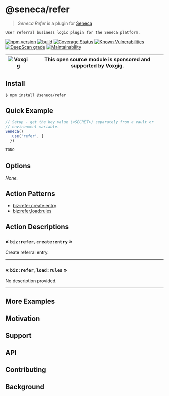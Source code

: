 # @seneca/refer

> _Seneca Refer_ is a plugin for [Seneca](http://senecajs.org)

    User referral business logic plugin for the Seneca platform.


[![npm version](https://img.shields.io/npm/v/@seneca/refer.svg)](https://npmjs.com/package/@seneca/refer)
[![build](https://github.com/senecajs/seneca-refer/actions/workflows/build.yml/badge.svg)](https://github.com/senecajs/seneca-refer/actions/workflows/build.yml)
[![Coverage Status](https://coveralls.io/repos/github/senecajs/seneca-refer/badge.svg?branch=main)](https://coveralls.io/github/senecajs/seneca-refer?branch=main)
[![Known Vulnerabilities](https://snyk.io/test/github/senecajs/seneca-refer/badge.svg)](https://snyk.io/test/github/senecajs/seneca-refer)
[![DeepScan grade](https://deepscan.io/api/teams/5016/projects/20872/branches/581541/badge/grade.svg)](https://deepscan.io/dashboard#view=project&tid=5016&pid=20872&bid=581541)
[![Maintainability](https://api.codeclimate.com/v1/badges/8242b80adb8acb685afd/maintainability)](https://codeclimate.com/github/senecajs/seneca-refer/maintainability)

| ![Voxgig](https://www.voxgig.com/res/img/vgt01r.png) | This open source module is sponsored and supported by [Voxgig](https://www.voxgig.com). |
| ---------------------------------------------------- | --------------------------------------------------------------------------------------- |


## Install

```sh
$ npm install @seneca/refer
```


## Quick Example

```js
// Setup - get the key value (<SECRET>) separately from a vault or
// environment variable.
Seneca()
  .use('refer', {
  })

TODO

```


<!--START:options-->


## Options

*None.*


<!--END:options-->

<!--START:action-list-->


## Action Patterns

* [biz:refer,create:entry](#-bizrefercreateentry-)
* [biz:refer,load:rules](#-bizreferloadrules-)


<!--END:action-list-->

<!--START:action-desc-->


## Action Descriptions

### &laquo; `biz:refer,create:entry` &raquo;

Create referral entry.



----------
### &laquo; `biz:refer,load:rules` &raquo;

No description provided.



----------


<!--END:action-desc-->

## More Examples

## Motivation

## Support

## API

## Contributing

## Background
